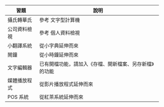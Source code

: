 習題                 | 說明
---------------------|--------------------------------
攝氏轉華氏            | 參考 文字型計算機
公司資料檢視          | 參考 個人資料檢視
小翻譯系統            | 從小字典延伸而來
鬧鐘                 | 從小時鐘延伸而來
文字編輯器            | 已有開檔功能，請加入《存檔、開新檔案、另存新檔》的功能
媒體播放程式          | 從影片播放程式延伸而來
POS 系統             | 從紅茶系統延伸而來


